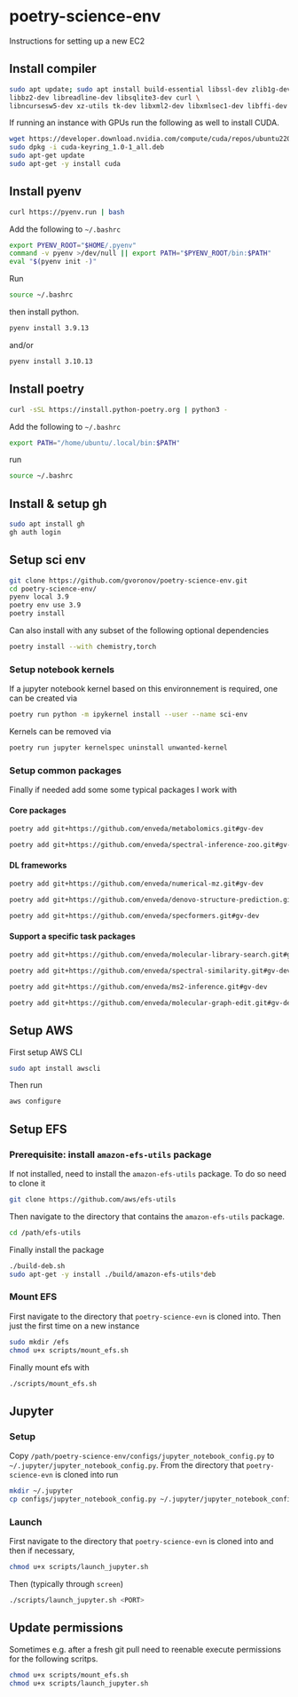 # poetry-science-env

Instructions for setting up a new EC2

## Install compiler

```bash
sudo apt update; sudo apt install build-essential libssl-dev zlib1g-dev \
libbz2-dev libreadline-dev libsqlite3-dev curl \
libncursesw5-dev xz-utils tk-dev libxml2-dev libxmlsec1-dev libffi-dev liblzma-dev
```

If running an instance with GPUs run the following as well to install CUDA.

```bash
wget https://developer.download.nvidia.com/compute/cuda/repos/ubuntu2204/x86_64/cuda-keyring_1.0-1_all.deb
sudo dpkg -i cuda-keyring_1.0-1_all.deb
sudo apt-get update
sudo apt-get -y install cuda
```

## Install pyenv

```bash
curl https://pyenv.run | bash
```

Add the following to `~/.bashrc`

```bash
export PYENV_ROOT="$HOME/.pyenv"
command -v pyenv >/dev/null || export PATH="$PYENV_ROOT/bin:$PATH"
eval "$(pyenv init -)"
```

Run 

```bash
source ~/.bashrc
```

then install python.

```bash
pyenv install 3.9.13
```

and/or

```bash
pyenv install 3.10.13
```

## Install poetry

```bash
curl -sSL https://install.python-poetry.org | python3 -
```

Add the following to `~/.bashrc`

```bash
export PATH="/home/ubuntu/.local/bin:$PATH"
```

run 

```bash
source ~/.bashrc
```

## Install & setup gh

```bash
sudo apt install gh
gh auth login
```

## Setup sci env

```bash
git clone https://github.com/gvoronov/poetry-science-env.git
cd poetry-science-env/
pyenv local 3.9
poetry env use 3.9
poetry install
```

Can also install with any subset of the following optional dependencies

```bash
poetry install --with chemistry,torch
```

### Setup notebook kernels

If a jupyter notebook kernel based on this environnement is required, one can be created via

```bash
poetry run python -m ipykernel install --user --name sci-env
```

Kernels can be removed via

```bash
poetry run jupyter kernelspec uninstall unwanted-kernel
```

### Setup common packages

Finally if needed add some some typical packages I work with

#### Core packages

```bash
poetry add git+https://github.com/enveda/metabolomics.git#gv-dev
```

```bash
poetry add git+https://github.com/enveda/spectral-inference-zoo.git#gv-dev
```

#### DL frameworks

```bash
poetry add git+https://github.com/enveda/numerical-mz.git#gv-dev
```

```bash
poetry add git+https://github.com/enveda/denovo-structure-prediction.git#gv-dev
```

```bash
poetry add git+https://github.com/enveda/specformers.git#gv-dev
```

#### Support a specific task packages

```bash
poetry add git+https://github.com/enveda/molecular-library-search.git#gv-dev
```

```bash
poetry add git+https://github.com/enveda/spectral-similarity.git#gv-dev
```

```bash
poetry add git+https://github.com/enveda/ms2-inference.git#gv-dev
```

```bash
poetry add git+https://github.com/enveda/molecular-graph-edit.git#gv-dev
```

## Setup AWS

First setup AWS CLI

```bash
sudo apt install awscli
```

Then run

```bash
aws configure
```

## Setup EFS

### Prerequisite: install `amazon-efs-utils` package

If not installed, need to install the `amazon-efs-utils` package. To do so need to clone it

```bash
git clone https://github.com/aws/efs-utils
```

Then navigate to the directory that contains the `amazon-efs-utils` package.

```bash
cd /path/efs-utils
```

Finally install the package

```bash
./build-deb.sh
sudo apt-get -y install ./build/amazon-efs-utils*deb
```

### Mount EFS

First navigate to the directory that `poetry-science-evn` is cloned into. Then just the first time on a new instance

```bash
sudo mkdir /efs
chmod u+x scripts/mount_efs.sh
```

Finally mount efs with

```bash
./scripts/mount_efs.sh
```

## Jupyter

### Setup 

Copy `/path/poetry-science-env/configs/jupyter_notebook_config.py` to `~/.jupyter/jupyter_notebook_config.py`. From the directory that `poetry-science-evn` is cloned into run

```bash
mkdir ~/.jupyter
cp configs/jupyter_notebook_config.py ~/.jupyter/jupyter_notebook_config.py
```

### Launch

First navigate to the directory that `poetry-science-evn` is cloned into and then if necessary,

```bash
chmod u+x scripts/launch_jupyter.sh
```

Then (typically through `screen`)

```bash
./scripts/launch_jupyter.sh <PORT>
```

## Update permissions

Sometimes e.g. after a fresh git pull need to reenable execute permissions for the following scritps.

```bash
chmod u+x scripts/mount_efs.sh
chmod u+x scripts/launch_jupyter.sh
```